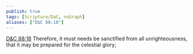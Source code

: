```yaml
---
publish: true
tags: [Scripture/DaC, noGraph]
aliases: ["D&C 88:18"]
---
```

[D&C 88:18](https://churchofjesuschrist.org/study/scriptures/dc-testament/dc/88?lang=eng&id=p18#p18) Therefore, it must needs be sanctified from all unrighteousness, that it may be prepared for the celestial glory;
